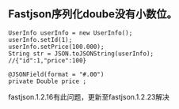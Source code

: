 ## Fastjson序列化doube没有小数位。    
    UserInfo userInfo = new UserInfo();
    userInfo.setId(1);
    userInfo.setPrice(100.000);
    String str = JSON.toJSONString(userInfo);
    //{"id":1,"price":100}
    
	@JSONField(format = "#.00")
	private Double price ;

fastjson.1.2.16有此问题，更新至fastjson.1.2.23解决